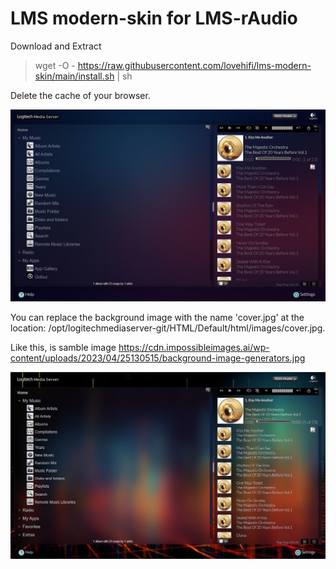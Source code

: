# LMS modern-skin for LMS-rAudio
Download and Extract
> wget -O - https://raw.githubusercontent.com/lovehifi/lms-modern-skin/main/install.sh | sh
>
>
Delete the cache of your browser.

![Screenshot](LMS-skin.png)

You can replace the background image with the name 'cover.jpg' at the location:
/opt/logitechmediaserver-git/HTML/Default/html/images/cover.jpg.

Like this, is samble image https://cdn.impossibleimages.ai/wp-content/uploads/2023/04/25130515/background-image-generators.jpg

![Screenshot](LMS-skin-2.jpg)

